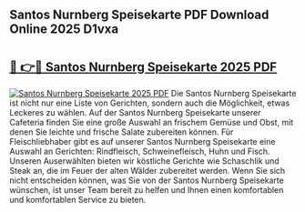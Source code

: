 ## Santos Nurnberg Speisekarte PDF Download Online 2025 D1vxa

# <h2><a href="http://gcafmpc.nevu.top/?p=Santos+Nurnberg+Speisekarte">🔗 👉🔴 Santos Nurnberg Speisekarte 2025 PDF</a></h2>

[![Santos Nurnberg Speisekarte 2025 PDF](https://i.imgur.com/dBaPXMq.png)](http://gcafmpc.nevu.top/?p=Santos+Nurnberg+Speisekarte)
Die Santos Nurnberg Speisekarte ist nicht nur eine Liste von Gerichten, sondern auch die Möglichkeit, etwas Leckeres zu wählen. Auf der Santos Nurnberg Speisekarte unserer Cafeteria finden Sie eine große Auswahl an frischem Gemüse und Obst, mit denen Sie leichte und frische Salate zubereiten können. Für Fleischliebhaber gibt es auf unserer Santos Nurnberg Speisekarte eine Auswahl an Gerichten: Rindfleisch, Schweinefleisch, Huhn und Fisch. Unseren Auserwählten bieten wir köstliche Gerichte wie Schaschlik und Steak an, die im Feuer der alten Wälder zubereitet werden. Wenn Sie sich nicht entscheiden können, was Sie von der Santos Nurnberg Speisekarte wünschen, ist unser Team bereit zu helfen und Ihnen einen komfortablen und komfortablen Service zu bieten.
